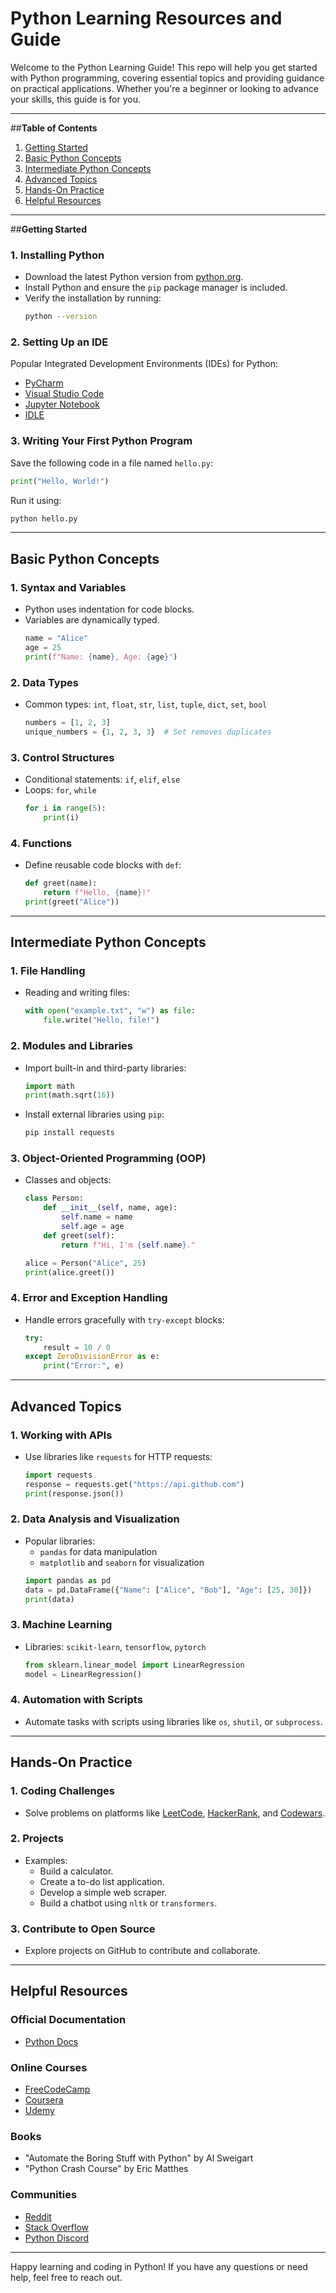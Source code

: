 # Python Learning Resources and Guide

Welcome to the Python Learning Guide! This repo will help you get started with Python programming, covering essential topics and providing guidance on practical applications. Whether you're a beginner or looking to advance your skills, this guide is for you.

---

##**Table of Contents**
1. [Getting Started](#getting-started)
2. [Basic Python Concepts](#basic-python-concepts)
3. [Intermediate Python Concepts](#intermediate-python-concepts)
4. [Advanced Topics](#advanced-topics)
5. [Hands-On Practice](#hands-on-practice)
6. [Helpful Resources](#helpful-resources)

---

##**Getting Started**

### **1. Installing Python**
- Download the latest Python version from [python.org](https://www.python.org/downloads/).
- Install Python and ensure the `pip` package manager is included.
- Verify the installation by running:
  ```bash
  python --version
  ```

### **2. Setting Up an IDE**
Popular Integrated Development Environments (IDEs) for Python:
- [PyCharm](https://www.jetbrains.com/pycharm/)
- [Visual Studio Code](https://code.visualstudio.com/)
- [Jupyter Notebook](https://jupyter.org/)
- [IDLE](https://docs.python.org/3/library/idle.html)

### **3. Writing Your First Python Program**
Save the following code in a file named `hello.py`:
```python
print("Hello, World!")
```
Run it using:
```bash
python hello.py
```

---

## **Basic Python Concepts**

### **1. Syntax and Variables**
- Python uses indentation for code blocks.
- Variables are dynamically typed.
  ```python
  name = "Alice"
  age = 25
  print(f"Name: {name}, Age: {age}")
  ```

### **2. Data Types**
- Common types: `int`, `float`, `str`, `list`, `tuple`, `dict`, `set`, `bool`
  ```python
  numbers = [1, 2, 3]
  unique_numbers = {1, 2, 3, 3}  # Set removes duplicates
  ```

### **3. Control Structures**
- Conditional statements: `if`, `elif`, `else`
- Loops: `for`, `while`
  ```python
  for i in range(5):
      print(i)
  ```

### **4. Functions**
- Define reusable code blocks with `def`:
  ```python
  def greet(name):
      return f"Hello, {name}!"
  print(greet("Alice"))
  ```

---

## **Intermediate Python Concepts**

### **1. File Handling**
- Reading and writing files:
  ```python
  with open("example.txt", "w") as file:
      file.write("Hello, file!")
  ```

### **2. Modules and Libraries**
- Import built-in and third-party libraries:
  ```python
  import math
  print(math.sqrt(16))
  ```
- Install external libraries using `pip`:
  ```bash
  pip install requests
  ```

### **3. Object-Oriented Programming (OOP)**
- Classes and objects:
  ```python
  class Person:
      def __init__(self, name, age):
          self.name = name
          self.age = age
      def greet(self):
          return f"Hi, I'm {self.name}."

  alice = Person("Alice", 25)
  print(alice.greet())
  ```

### **4. Error and Exception Handling**
- Handle errors gracefully with `try-except` blocks:
  ```python
  try:
      result = 10 / 0
  except ZeroDivisionError as e:
      print("Error:", e)
  ```

---

## **Advanced Topics**

### **1. Working with APIs**
- Use libraries like `requests` for HTTP requests:
  ```python
  import requests
  response = requests.get("https://api.github.com")
  print(response.json())
  ```

### **2. Data Analysis and Visualization**
- Popular libraries:
  - `pandas` for data manipulation
  - `matplotlib` and `seaborn` for visualization
  ```python
  import pandas as pd
  data = pd.DataFrame({"Name": ["Alice", "Bob"], "Age": [25, 30]})
  print(data)
  ```

### **3. Machine Learning**
- Libraries: `scikit-learn`, `tensorflow`, `pytorch`
  ```python
  from sklearn.linear_model import LinearRegression
  model = LinearRegression()
  ```

### **4. Automation with Scripts**
- Automate tasks with scripts using libraries like `os`, `shutil`, or `subprocess`.

---

## **Hands-On Practice**

### **1. Coding Challenges**
- Solve problems on platforms like [LeetCode](https://leetcode.com/), [HackerRank](https://www.hackerrank.com/), and [Codewars](https://www.codewars.com/).

### **2. Projects**
- Examples:
  - Build a calculator.
  - Create a to-do list application.
  - Develop a simple web scraper.
  - Build a chatbot using `nltk` or `transformers`.

### **3. Contribute to Open Source**
- Explore projects on GitHub to contribute and collaborate.

---

## **Helpful Resources**

### **Official Documentation**
- [Python Docs](https://docs.python.org/3/)

### **Online Courses**
- [FreeCodeCamp](https://www.freecodecamp.org/)
- [Coursera](https://www.coursera.org/)
- [Udemy](https://www.udemy.com/)

### **Books**
- "Automate the Boring Stuff with Python" by Al Sweigart
- "Python Crash Course" by Eric Matthes

### **Communities**
- [Reddit](https://www.reddit.com/r/learnpython/)
- [Stack Overflow](https://stackoverflow.com/)
- [Python Discord](https://pythondiscord.com/)

---

Happy learning and coding in Python! If you have any questions or need help, feel free to reach out.

